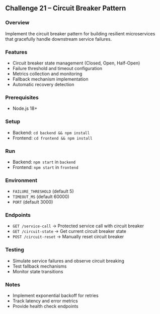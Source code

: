 ## Challenge 21 – Circuit Breaker Pattern

### Overview
Implement the circuit breaker pattern for building resilient microservices that gracefully handle downstream service failures.

### Features
- Circuit breaker state management (Closed, Open, Half-Open)
- Failure threshold and timeout configuration
- Metrics collection and monitoring
- Fallback mechanism implementation
- Automatic recovery detection

### Prerequisites
- Node.js 18+

### Setup
- Backend: `cd backend && npm install`
- Frontend: `cd frontend && npm install`

### Run
- Backend: `npm start` in `backend`
- Frontend: `npm start` in `frontend`

### Environment
- `FAILURE_THRESHOLD` (default 5)
- `TIMEOUT_MS` (default 60000)
- `PORT` (default 3000)

### Endpoints
- `GET /service-call` → Protected service call with circuit breaker
- `GET /circuit-state` → Get current circuit breaker state
- `POST /circuit-reset` → Manually reset circuit breaker

### Testing
- Simulate service failures and observe circuit breaking
- Test fallback mechanisms
- Monitor state transitions

### Notes
- Implement exponential backoff for retries
- Track latency and error metrics
- Provide health check endpoints